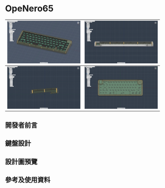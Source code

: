 # OpeNero65

|![](pic/info0.png)|![](pic/info1.png)|
|---|---|
|![](pic/info2.png)|![](pic/info3.png)|


## 開發者前言



## 鍵盤設計



## 設計圖預覽



## 參考及使用資料